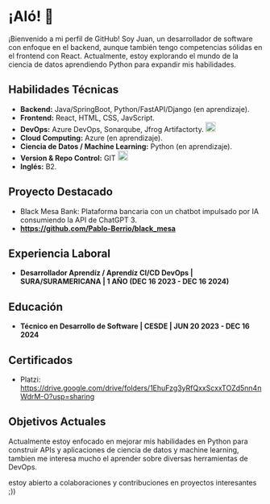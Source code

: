 # ¡Aló! 👋

¡Bienvenido a mi perfil de GitHub! Soy Juan, un desarrollador de software con enfoque en el backend, aunque también tengo competencias sólidas en el frontend con React. Actualmente, estoy explorando el mundo de la ciencia de datos aprendiendo Python para expandir mis habilidades.

## Habilidades Técnicas

- **Backend:** Java/SpringBoot, Python/FastAPI/Django (en aprendizaje).
- **Frontend:** React, HTML, CSS, JavScript.
- **DevOps:** Azure DevOps, Sonarqube, Jfrog Artifactorty. <img src="https://cdn-dynmedia-1.microsoft.com/is/image/microsoftcorp/services_devops_pipelines-icon-80?resMode=sharp2&op_usm=1.5,0.65,15,0&wid=40&qlt=100&fit=constrain" alt="git" width="20" height="20"/>
- **Cloud Computing:** Azure (en aprendizaje).
- **Ciencia de Datos / Machine Learning:** Python (en aprendizaje).
- **Version & Repo Control:** GIT <img src="https://www.vectorlogo.zone/logos/git-scm/git-scm-icon.svg" alt="git" width="20" height="20"/>
- **Inglés:** B2.

## Proyecto Destacado

- Black Mesa Bank: Plataforma bancaria con un chatbot impulsado por IA consumiendo la API de ChatGPT 3.
- **https://github.com/Pablo-Berrio/black_mesa**

## Experiencia Laboral

- **Desarrollador Aprendíz / Aprendíz CI/CD DevOps | SURA/SURAMERICANA | 1 AÑO (DEC 16 2023 - DEC 16 2024)**

## Educación

- **Técnico en Desarrollo de Software | CESDE | JUN 20 2023 - DEC 16 2024**

## Certificados

- Platzi: https://drive.google.com/drive/folders/1EhuFzg3yRfQxxScxxTOZd5nn4nWdrM-O?usp=sharing

## Objetivos Actuales

Actualmente estoy enfocado en mejorar mis habilidades en Python para construir APIs y aplicaciones de ciencia de datos y machine learning, tambien me interesa mucho el aprender sobre diversas herramientas de DevOps.

estoy abierto a colaboraciones y contribuciones en proyectos interesantes ;))
